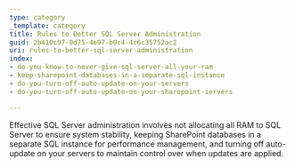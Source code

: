 ```yaml
---
type: category
_template: category
title: Rules to Better SQL Server Administration
guid: 2b410c97-0d75-4e97-b0c4-4c6c35752ac2
uri: rules-to-better-sql-server-administration
index:
- do-you-know-to-never-give-sql-server-all-your-ram
- keep-sharepoint-databases-in-a-separate-sql-instance
- do-you-turn-off-auto-update-on-your-servers
- do-you-turn-off-auto-update-on-your-sharepoint-servers

---
```


Effective SQL Server administration involves not allocating all RAM to SQL Server to ensure system stability, keeping SharePoint databases in a separate SQL instance for performance management, and turning off auto-update on your servers to maintain control over when updates are applied.
